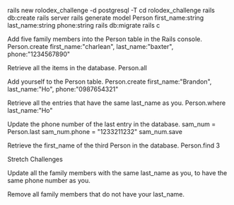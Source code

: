 rails new rolodex_challenge -d postgresql -T
cd rolodex_challenge
rails db:create
rails server
rails generate model Person first_name:string last_name:string phone:string
rails db:migrate
rails c






Add five family members into the Person table in the Rails console.
Person.create first_name:"charlean", last_name:"baxter", phone:"1234567890"


Retrieve all the items in the database.
Person.all

Add yourself to the Person table.
Person.create first_name:"Brandon", last_name:"Ho", phone:"0987654321"

Retrieve all the entries that have the same last_name as you.
Person.where last_name:"Ho"


Update the phone number of the last entry in the database.
sam_num = Person.last 
sam_num.phone = "1233211232"
sam_num.save

Retrieve the first_name of the third Person in the database.
Person.find 3

Stretch Challenges


Update all the family members with the same last_name as you, to have the same phone number as you.


Remove all family members that do not have your last_name.

